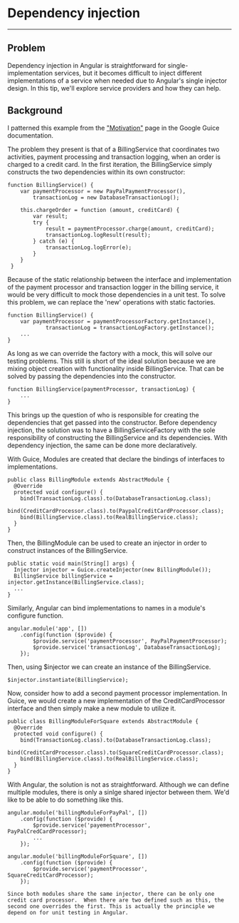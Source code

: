 # Dependency injection

***

## Problem

Dependency injection in Angular is straightforward for single-implementation services, but it becomes difficult to inject different implementations of a service when needed due to Angular's single injector design.  In this tip, we'll explore service providers and how they can help.

## Background

I patterned this example from the ["Motivation"](https://code.google.com/p/google-guice/wiki/Motivation?tm=6) page in the Google Guice documentation.

The problem they present is that of a BillingService that coordinates two activities, payment processing and transaction logging, when an order is charged to a credit card. In the first iteration, the BillingService simply constructs the two dependencies within its own constructor:

```
function BillingService() {
	var paymentProcessor = new PayPalPaymentProcessor(),
		transactionLog = new DatabaseTransactionLog();

	this.chargeOrder = function (amount, creditCard) {
		var result;
		try {
			result = paymentProcessor.charge(amount, creditCard);
			transactionLog.logResult(result);
		} catch (e) {
			transactionLog.logError(e);
		}
	}
 }
```

Because of the static relationship between the interface and implementation of the payment processor and transaction logger in the billing service, it would be very difficult to mock those dependencies in a unit test.  To solve this problem, we can replace the 'new' operations with static factories.

```
function BillingService() {
	var paymentProcessor = paymentProcessorFactory.getInstance(),
			transactionLog = transactionLogFactory.getInstance();
	...
}
```

As long as we can override the factory with a mock, this will solve our testing problems.  This still is short of the ideal solution because we are mixing object creation with functionality inside BillingService. That can be solved by passing the dependencies into the constructor.

```
function BillingService(paymentProcessor, transactionLog) {
	...
}
```

This brings up the question of who is responsible for creating the dependencies that get passed into the constructor.  Before dependency injection, the solution was to have a BillingServiceFactory with the sole responsibility of constructing the BillingService and its dependencies.  With dependency injection, the same can be done more declaratively.

With Guice, Modules are created that declare the bindings of interfaces to implementations.

```
public class BillingModule extends AbstractModule {
  @Override 
  protected void configure() {
    bind(TransactionLog.class).to(DatabaseTransactionLog.class);
    bind(CreditCardProcessor.class).to(PaypalCreditCardProcessor.class);
    bind(BillingService.class).to(RealBillingService.class);
  }
}
```

Then, the BillingModule can be used to create an injector in order to construct instances of the BillingService.

```
public static void main(String[] args) {
  Injector injector = Guice.createInjector(new BillingModule());
  BillingService billingService = injector.getInstance(BillingService.class);
  ...
}
```

Similarly, Angular can bind implementations to names in a module's configure function.

```
angular.module('app', [])
	.config(function ($provide) {
		$provide.service('paymentProcessor', PayPalPaymentProcessor);
		$provide.service('transactionLog', DatabaseTransactionLog);
	});
```

Then, using $injector we can create an instance of the BillingService.

```
$injector.instantiate(BillingService);
```

Now, consider how to add a second payment processor implementation. In Guice, we would create a new implementation of the CreditCardProcessor interface and then simply make a new module to utilize it.

```
public class BillingModuleForSquare extends AbstractModule {
  @Override 
  protected void configure() {
    bind(TransactionLog.class).to(DatabaseTransactionLog.class);
    bind(CreditCardProcessor.class).to(SquareCreditCardProcessor.class);
    bind(BillingService.class).to(RealBillingService.class);
  }
}
```

With Angular, the solution is not as straightforward.  Although we can define multiple modules, there is only a sinlge shared injector between them.  We'd like to be able to do something like this.

```
angular.module('billingModuleForPayPal', [])
	.config(function ($provide) {
		$provide.service('payementProcessor', PayPalCredCardProcessor);
		...
	});

angular.module('billingModuleForSquare', [])
	.config(function ($provide) {
		$provide.service('paymentProcessor', SquareCreditCardProcessor);
	});

Since both modules share the same injector, there can be only one credit card processor.  When there are two defined such as this, the second one overrides the first. This is actually the principle we depend on for unit testing in Angular.